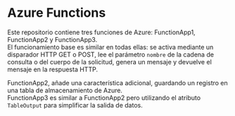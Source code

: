 # Azure Functions

Este repositorio contiene tres funciones de Azure: FunctionApp1, FunctionApp2 y FunctionApp3.  
El funcionamiento base es similar en todas ellas: se activa mediante un disparador HTTP GET o POST, lee el parámetro `nombre` de la cadena de consulta o del cuerpo de la solicitud, genera un mensaje y devuelve el mensaje en la respuesta HTTP.  

  FunctionApp2, añade una característica adicional, guardando un registro en una tabla de almacenamiento de Azure.  
  FunctionApp3 es similar a FunctionApp2 pero utilizando el atributo `TableOutput` para simplificar la salida de datos.
